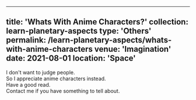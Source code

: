 
---
title: 'Whats With Anime Characters?'
collection: learn-planetary-aspects
type: 'Others'
permalink: /learn-planetary-aspects/whats-with-anime-characters
venue: 'Imagination'
date: 2021-08-01
location: 'Space'
---

I don't want to judge people.  
So I appreciate anime characters instead.  
Have a good read.  
Contact me if you have something to tell about.

